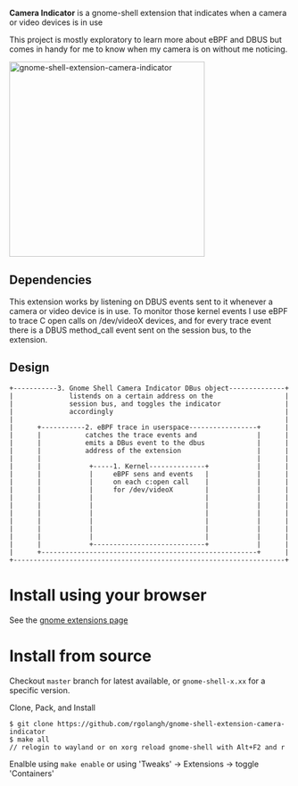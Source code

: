 **Camera Indicator** is a gnome-shell extension that indicates when a camera or video devices is in use 

This project is mostly exploratory to learn more about eBPF and DBUS but comes in handy for me to know when 
my camera is on without me noticing.

<p>
  <img src="screenshot.png" width="350" title="gnome-shell-extension-camera-indicator">
</p>

## Dependencies
This extension works by listening on DBUS events sent to it whenever a camera or video device is in use.
To monitor those kernel events I use eBPF to trace C open calls on /dev/videoX devices, and 
for every trace event there is a DBUS method_call event sent on the session bus, to the extension.

## Design
```
+-----------3. Gnome Shell Camera Indicator DBus object--------------+
|              listends on a certain address on the                  |
|              session bus, and toggles the indicator                |
|              accordingly                                           |
|                                                                    |
|      +-----------2. eBPF trace in userspace-----------------+      |
|      |           catches the trace events and               |      |
|      |           emits a DBus event to the dbus             |      |
|      |           address of the extension                   |      |
|      |                                                      |      |
|      |            +-----1. Kernel--------------+            |      |
|      |            |     eBPF sens and events   |            |      |
|      |            |     on each c:open call    |            |      |
|      |            |     for /dev/videoX        |            |      |
|      |            |                            |            |      |
|      |            |                            |            |      |
|      |            |                            |            |      |
|      |            |                            |            |      |
|      |            |                            |            |      |
|      |            |                            |            |      |
|      |            +----------------------------+            |      |
|      +------------------------------------------------------+      |
+--------------------------------------------------------------------+
```
  
# Install using your browser 

See the [gnome extensions page](https://extensions.gnome.org/extension/TODO/)  

# Install from source

Checkout `master` branch for latest available, or `gnome-shell-x.xx` for a specific version.

Clone, Pack, and Install

```console
$ git clone https://github.com/rgolangh/gnome-shell-extension-camera-indicator
$ make all
// relogin to wayland or on xorg reload gnome-shell with Alt+F2 and r
```

Enalble using `make enable` or using 'Tweaks' -> Extensions -> toggle 'Containers'

